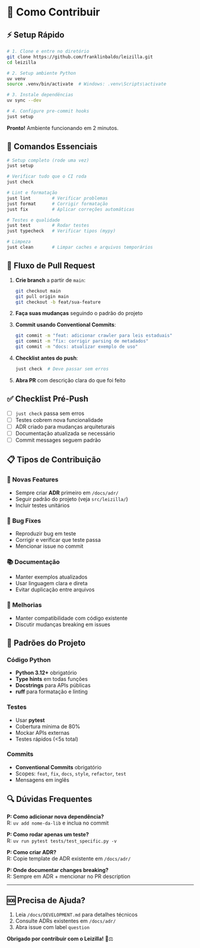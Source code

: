# 🤝 Como Contribuir

## ⚡ Setup Rápido

```bash
# 1. Clone e entre no diretório
git clone https://github.com/franklinbaldo/leizilla.git
cd leizilla

# 2. Setup ambiente Python
uv venv
source .venv/bin/activate  # Windows: .venv\Scripts\activate

# 3. Instale dependências
uv sync --dev

# 4. Configure pre-commit hooks
just setup
```

**Pronto!** Ambiente funcionando em 2 minutos.

## 🔧 Comandos Essenciais

```bash
# Setup completo (rode uma vez)
just setup

# Verificar tudo que o CI roda
just check

# Lint e formatação
just lint        # Verificar problemas
just format      # Corrigir formatação
just fix         # Aplicar correções automáticas

# Testes e qualidade
just test        # Rodar testes
just typecheck   # Verificar tipos (mypy)

# Limpeza
just clean       # Limpar caches e arquivos temporários
```

## 🔀 Fluxo de Pull Request

1. **Crie branch** a partir de `main`:
   ```bash
   git checkout main
   git pull origin main
   git checkout -b feat/sua-feature
   ```

2. **Faça suas mudanças** seguindo o padrão do projeto

3. **Commit usando Conventional Commits**:
   ```bash
   git commit -m "feat: adicionar crawler para leis estaduais"
   git commit -m "fix: corrigir parsing de metadados"
   git commit -m "docs: atualizar exemplo de uso"
   ```

4. **Checklist antes do push**:
   ```bash
   just check  # Deve passar sem erros
   ```

5. **Abra PR** com descrição clara do que foi feito

## ✅ Checklist Pré-Push

- [ ] `just check` passa sem erros
- [ ] Testes cobrem nova funcionalidade
- [ ] ADR criado para mudanças arquiteturais
- [ ] Documentação atualizada se necessário
- [ ] Commit messages seguem padrão

## 📋 Tipos de Contribuição

### 🚀 **Novas Features**
- Sempre criar **ADR** primeiro em `/docs/adr/`
- Seguir padrão do projeto (veja `src/leizilla/`)
- Incluir testes unitários

### 🐛 **Bug Fixes**
- Reproduzir bug em teste
- Corrigir e verificar que teste passa
- Mencionar issue no commit

### 📚 **Documentação**
- Manter exemplos atualizados
- Usar linguagem clara e direta
- Evitar duplicação entre arquivos

### 🎨 **Melhorias**
- Manter compatibilidade com código existente
- Discutir mudanças breaking em issues

## 🎯 Padrões do Projeto

### **Código Python**
- **Python 3.12+** obrigatório
- **Type hints** em todas funções
- **Docstrings** para APIs públicas
- **ruff** para formatação e linting

### **Testes**
- Usar **pytest** 
- Cobertura mínima de 80%
- Mockar APIs externas
- Testes rápidos (<5s total)

### **Commits**
- **Conventional Commits** obrigatório
- Scopes: `feat`, `fix`, `docs`, `style`, `refactor`, `test`
- Mensagens em inglês

## 🔍 Dúvidas Frequentes

**P: Como adicionar nova dependência?**  
R: `uv add nome-da-lib` e inclua no commit

**P: Como rodar apenas um teste?**  
R: `uv run pytest tests/test_specific.py -v`

**P: Como criar ADR?**  
R: Copie template de ADR existente em `/docs/adr/`

**P: Onde documentar changes breaking?**  
R: Sempre em ADR + mencionar no PR description

---

## 🆘 Precisa de Ajuda?

1. Leia `/docs/DEVELOPMENT.md` para detalhes técnicos
2. Consulte ADRs existentes em `/docs/adr/`
3. Abra issue com label `question`

**Obrigado por contribuir com o Leizilla!** 🦖⚖️